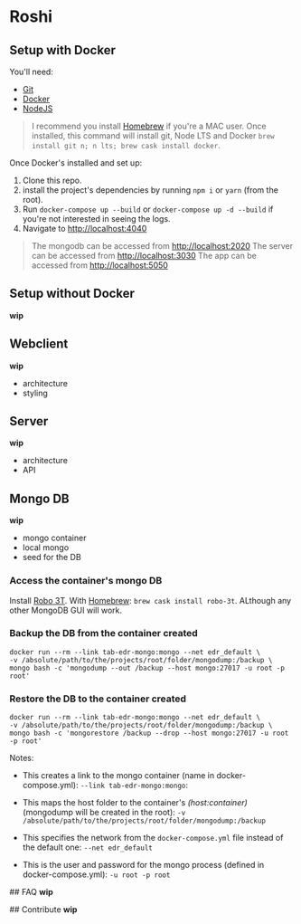 # Roshi

## Setup with Docker
You'll need:
- [Git](https://git-scm.com/)
- [Docker](https://www.docker.com/community-edition)
- [NodeJS](https://nodejs.org/en/)

> I recommend you install [Homebrew](https://brew.sh/) if you're a MAC user. Once installed, this command will install git, Node LTS and Docker `brew install git n; n lts; brew cask install docker`.

Once Docker's installed and set up:
1. Clone this repo.
2. install the project's dependencies by running `npm i` or `yarn` (from the root).
3. Run `docker-compose up --build` or `docker-compose up -d --build` if you're not interested in seeing the logs.
4. Navigate to [http://localhost:4040](http://localhost:4040)

> The mongodb can be accessed from [http://localhost:2020](http://localhost:2020)
> The server can be accessed from [http://localhost:3030](http://localhost:3030)
> The app can be accessed from [http://localhost:5050](http://localhost:5050)

## Setup without Docker
**wip**

## Webclient
**wip**
- architecture
- styling

## Server
**wip**
- architecture
- API

## Mongo DB
**wip**
- mongo container
- local mongo
- seed for the DB

### Access the container's mongo DB
Install [Robo 3T](https://robomongo.org). With [Homebrew](https://brew.sh/): `brew cask install robo-3t`. ALthough any other MongoDB GUI will work.

### Backup the DB from the container created
```
docker run --rm --link tab-edr-mongo:mongo --net edr_default \
-v /absolute/path/to/the/projects/root/folder/mongodump:/backup \
mongo bash -c 'mongodump --out /backup --host mongo:27017 -u root -p root'
```

### Restore the DB to the container created
```
docker run --rm --link tab-edr-mongo:mongo --net edr_default \
-v /absolute/path/to/the/projects/root/folder/mongodump:/backup \
mongo bash -c 'mongorestore /backup --drop --host mongo:27017 -u root -p root'
```

Notes:
- This creates a link to the mongo container (name in docker-compose.yml): `--link tab-edr-mongo:mongo`:

- This maps the host folder to the container's *(host:container)* (mongodump will be created in the root): `-v /absolute/path/to/the/projects/root/folder/mongodump:/backup`

- This specifies the network from the `docker-compose.yml` file instead of the default one: `--net edr_default`

- This is the user and password for the mongo process (defined in docker-compose.yml): `-u root -p root`

## FAQ
**wip**

## Contribute
**wip**
